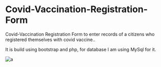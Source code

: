 # Covid-Vaccination-Registration-Form
Covid-Vaccination Registration Form to enter records of a citizens who registered themselves with covid vaccine.. 

It is build using bootstrap and php, for database I am using MySql for it.

![a](https://user-images.githubusercontent.com/51805517/126644888-e884fa21-22d4-459f-8489-3b85a94d6d15.JPG)
